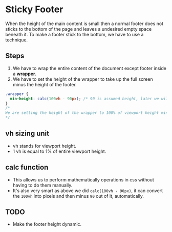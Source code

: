 # Sticky Footer
When the height of the main content is small then a normal footer does not sticks to the bottom of the page and leaves a undesired empty space beneath it. To make a footer stick to the bottom, we have to use a technique.

## Steps
1. We have to wrap the entire content of the document except footer inside a **wrapper**.
2. We have to set the height of the wrapper to take up the full screen minus the height of the footer.

```css
.wrapper {
  min-height: calc(100vh - 90px); /* 90 is assumed height, later we will use dynamic height of footer */
}
/*
We are setting the height of the wrapper to 100% of viewport height minus the height of the footer.
*/
```

## vh sizing unit
- vh stands for viewport height.
- 1 vh is equal to 1% of entire viewport height.

## calc function
- This allows us to perform mathematically operations in css without having to do them manually. 
- It's also very smart as above we did `calc(100vh - 90px)`, it can convert the `100vh` into pixels and then minus `90` out of it, automatically.

## TODO
- Make the footer height dynamic.
